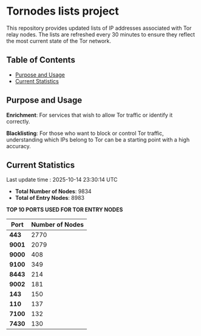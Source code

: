 # Tornodes lists project

This repository provides updated lists of IP addresses associated with Tor relay nodes. The lists are refreshed every 30 minutes to ensure they reflect the most current state of the Tor network.

## Table of Contents

- [Purpose and Usage](#purpose-and-usage)
- [Current Statistics](#current-statistics)


## Purpose and Usage

**Enrichment**: For services that wish to allow Tor traffic or identify it correctly.

**Blacklisting**: For those who want to block or control Tor traffic, understanding which IPs belong to Tor can be a starting point with a high accuracy.

## Current Statistics

Last update time : 2025-10-14 23:30:14 UTC

- **Total Number of Nodes**: 9834
- **Total of Entry Nodes**: 8983

**TOP 10 PORTS USED FOR TOR ENTRY NODES**

| **Port** | **Number of Nodes** |
|------|-----------------|
| **443**   | 2770  |
| **9001**   | 2079  |
| **9000**   | 408  |
| **9100**   | 349  |
| **8443**   | 214  |
| **9002**   | 181  |
| **143**   | 150  |
| **110**   | 137  |
| **7100**   | 132  |
| **7430**   | 130  |

